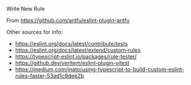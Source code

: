 Write New Rule

From https://github.com/antfu/eslint-plugin-antfu

Other sources for info:
- https://eslint.org/docs/latest/contribute/tests
- https://eslint.org/docs/latest/extend/custom-rules
- https://typescript-eslint.io/packages/rule-tester/
- https://github.dev/veritem/eslint-plugin-vitest
- https://medium.com/inato/using-typescript-to-build-custom-eslint-rules-faster-53ad1c9dee2b